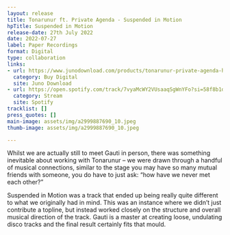 ```yaml
---
layout: release
title: Tonarunur ft. Private Agenda - Suspended in Motion
hpTitle: Suspended in Motion
release-date: 27th July 2022
date: 2022-07-27
label: Paper Recordings
format: Digital
type: collaboration
links:
- url: https://www.junodownload.com/products/tonarunur-private-agenda-hedonist-suspended-in-motion/5666103-02/
  category: Buy Digital
  site: Juno Download
- url: https://open.spotify.com/track/7vyaMcWY2VUsaaqSgWnYFo?si=58f8b1dcf95b41ae
  category: Stream
  site: Spotify
tracklist: []
press_quotes: []
main-image: assets/img/a2999887690_10.jpeg
thumb-image: assets/img/a2999887690_10.jpeg

---
```

Whilst we are actually still to meet Gauti in person, there was something inevitable about working with Tonarunur – we were drawn through a handful of musical connections, similar to the stage you may have so many mutual friends with someone, you do have to just ask: “how have we never met each other?”

Suspended in Motion was a track that ended up being really quite different to what we originally had in mind. This was an instance where we didn’t just contribute a topline, but instead worked closely on the structure and overall musical direction of the track. Gauti is a master at creating loose, undulating disco tracks and the final result certainly fits that mould.